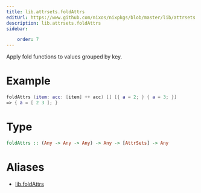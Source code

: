 ```yaml
---
title: lib.attrsets.foldAttrs
editUrl: https://www.github.com/nixos/nixpkgs/blob/master/lib/attrsets.nix#L508C5
description: lib.attrsets.foldAttrs
sidebar:

    order: 7
---
```


Apply fold functions to values grouped by key.

# Example

```nix
foldAttrs (item: acc: [item] ++ acc) [] [{ a = 2; } { a = 3; }]
=> { a = [ 2 3 ]; }
```

# Type

```haskell
foldAttrs :: (Any -> Any -> Any) -> Any -> [AttrSets] -> Any
```


# Aliases

- [lib.foldAttrs](/reference/libfoldAttrs)


